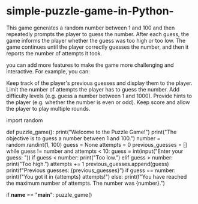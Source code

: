 # simple-puzzle-game-in-Python-

This game generates a random number between 1 and 100 and then repeatedly prompts the player to guess the number. After each guess, the game informs the player whether the guess was too high or too low. The game continues until the player correctly guesses the number, and then it reports the number of attempts it took.

you can add more features to make the game more challenging and interactive. For example, you can:

Keep track of the player's previous guesses and display them to the player.
Limit the number of attempts the player has to guess the number.
Add difficulty levels (e.g. guess a number between 1 and 1000).
Provide hints to the player (e.g. whether the number is even or odd).
Keep score and allow the player to play multiple rounds.

import random

def puzzle_game():
    print("Welcome to the Puzzle Game!")
    print("The objective is to guess a number between 1 and 100.")
    number = random.randint(1, 100)
    guess = None
    attempts = 0
    previous_guesses = []
    while guess != number and attempts < 10:
        guess = int(input("Enter your guess: "))
        if guess < number:
            print("Too low.")
        elif guess > number:
            print("Too high.")
        attempts += 1
        previous_guesses.append(guess)
        print(f"Previous guesses: {previous_guesses}")
    if guess == number:
        print(f"You got it in {attempts} attempts!")
    else:
        print(f"You have reached the maximum number of attempts. The number was {number}.")

if __name__ == "__main__":
    puzzle_game()


